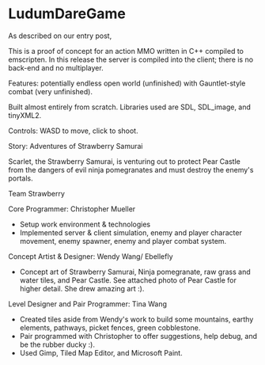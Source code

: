 # LudumDareGame

As described on our entry post,

This is a proof of concept for an action MMO written in C++ compiled to emscripten. In this release the server is compiled into the client; there is no back-end and no multiplayer. 

Features: potentially endless open world (unfinished) with Gauntlet-style combat (very unfinished). 

Built almost entirely from scratch. Libraries used are SDL, SDL_image, and tinyXML2. 

Controls: WASD to move, click to shoot.

Story: Adventures of Strawberry Samurai

Scarlet, the Strawberry Samurai, is venturing out to protect Pear Castle from the dangers of evil ninja pomegranates and must destroy the enemy's portals.


Team Strawberry

Core Programmer: Christopher Mueller
 - Setup work environment & technologies
 - Implemented server & client simulation, enemy and player character movement, enemy spawner, enemy and player combat system.

Concept Artist & Designer: Wendy Wang/ Ebellefly
 - Concept art of Strawberry Samurai, Ninja pomegranate, raw grass and water tiles, and Pear Castle. See attached photo of Pear Castle for higher detail. She drew amazing art :).

Level Designer and Pair Programmer: Tina Wang
 - Created tiles aside from Wendy's work to build some mountains, earthy elements, pathways, picket fences, green cobblestone.
 - Pair programmed with Christopher to offer suggestions, help debug, and be the rubber ducky :).
 - Used Gimp, Tiled Map Editor, and Microsoft Paint.
